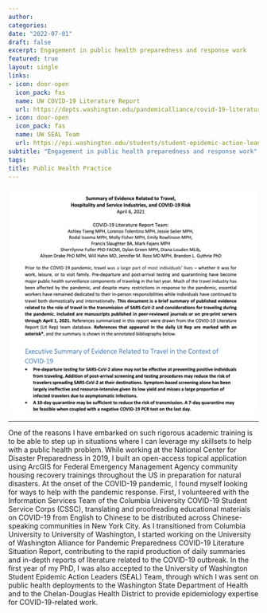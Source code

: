 ```yaml
---
author:
categories:
date: "2022-07-01"
draft: false
excerpt: Engagement in public health preparedness and response work
featured: true
layout: single
links:
- icon: door-open
  icon_pack: fas
  name: UW COVID-19 Literature Report
  url: https://depts.washington.edu/pandemicalliance/covid-19-literature-report/in-depth-reports/
- icon: door-open
  icon_pack: fas
  name: UW SEAL Team
  url: https://epi.washington.edu/students/student-epidemic-action-leaders-seal-team/
subtitle: "Engagement in public health preparedness and response work"
tags:
title: Public Health Practice
---
```


![COVID-19 Report](featured.png)

---

One of the reasons I have embarked on such rigorous academic training is to be able to step up in situations where I can leverage my skillsets to help with a public health problem. While working at the National Center for Disaster Preparedness in 2019, I built an open-access topical application using ArcGIS for Federal Emergency Management Agency community housing recovery trainings throughout the US in preparation for natural disasters. At the onset of the COVID-19 pandemic, I found myself looking for ways to help with the pandemic response. First, I volunteered with the Information Services Team of the Columbia University COVID-19 Student Service Corps (CSSC), translating and proofreading educational materials on COVID-19 from English to Chinese to be distributed across Chinese-speaking communities in New York City. As I transitioned from Columbia University to University of Washington, I started working on the University of Washington Alliance for Pandemic Preparedness COVID-19 Literature Situation Report, contributing to the rapid production of daily summaries and in-depth reports of literature related to the COVID-19 outbreak. In the first year of my PhD, I was also accepted to the University of Washington Student Epidemic Action Leaders (SEAL) Team, through which I was sent on public health deployments to the Washington State Department of Health and to the Chelan-Douglas Health District to provide epidemiology expertise for COVID-19-related work.